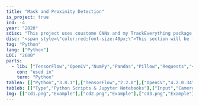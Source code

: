 ```yaml
---
title: "Mask and Proximity Detection"
is_project: true
ind: -4
year: "2020"
sdisc: "This project uses coustome CNNs and my TrackEverything package to track and detect persons without masks (Even when their back is turned)."
disc: "<span style=\"color:red;font-size:40px;\">This section will be filled in the next few days (24-10-2020). You can view the <a href=\"https://github.com/ami-a/MaskDetection\">repository</a> in the meantime.</span><br>&nbsp;"
tag: "Python"
lang: ["Python"]
LOC: "2600"
parts:
  - lib: ["TensorFlow","OpenCV","NumPy","Pandas","Pillow","Requests","<br>SciPy","MultiProcessing"]
    con: "used in"
    term: "Python"
tablea: [["Python","3.8.1"],["TensorFlow","2.2.0"],["OpenCV","4.2.0.34"],["Jupyter","1.0.0"],["Matplotlib","3.2.1"],["NumPy","1.18.4"],["Pandas","1.0.4"],["Pillow","7.1.2"],["Requests","2.23.0"],["SciPy","1.4.1"],["TF-Slim","1.1.0"],["MultiProcessing","in Python 3.8"]]
tableb: [["Type","Python Scripts & Jupyter Notebooks"],["Input","Camera Feed"],["Output","Persons in Frame Classification"],["Special Components","Camera"]]
img: [["cd1.png","Example"],["cd2.png","Example"],["cd3.png","Example"],["cd4.png","Example"]]
---
```








